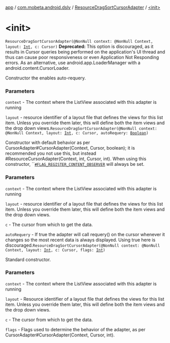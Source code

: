 [app](../../index.md) / [com.mobeta.android.dslv](../index.md) / [ResourceDragSortCursorAdapter](index.md) / [&lt;init&gt;](.)

# &lt;init&gt;

`ResourceDragSortCursorAdapter(@NonNull context: @NonNull Context, layout: `[`Int`](https://kotlinlang.org/api/latest/jvm/stdlib/kotlin/-int/index.html)`, c: Cursor)`
**Deprecated:** This option is discouraged, as it results in Cursor queries being performed on the application's UI thread and thus can cause poor responsiveness or even Application Not Responding errors. As an alternative, use android.app.LoaderManager with a android.content.CursorLoader.

Constructor the enables auto-requery.

### Parameters

`context` - The context where the ListView associated with this adapter is running

`layout` - resource identifier of a layout file that defines the views for this list item. Unless you override them later, this will define both the item views and the drop down views.`ResourceDragSortCursorAdapter(@NonNull context: @NonNull Context, layout: `[`Int`](https://kotlinlang.org/api/latest/jvm/stdlib/kotlin/-int/index.html)`, c: Cursor, autoRequery: `[`Boolean`](https://kotlinlang.org/api/latest/jvm/stdlib/kotlin/-boolean/index.html)`)`

Constructor with default behavior as per CursorAdapter#CursorAdapter(Context, Cursor, boolean); it is recommended you not use this, but instead #ResourceCursorAdapter(Context, int, Cursor, int). When using this constructor, ``[`#FLAG_REGISTER_CONTENT_OBSERVER`](#) will always be set.

### Parameters

`context` - The context where the ListView associated with this adapter is running

`layout` - resource identifier of a layout file that defines the views for this list item. Unless you override them later, this will define both the item views and the drop down views.

`c` - The cursor from which to get the data.

`autoRequery` - If true the adapter will call requery() on the cursor whenever it changes so the most recent data is always displayed. Using true here is discouraged.`ResourceDragSortCursorAdapter(@NonNull context: @NonNull Context, layout: `[`Int`](https://kotlinlang.org/api/latest/jvm/stdlib/kotlin/-int/index.html)`, c: Cursor, flags: `[`Int`](https://kotlinlang.org/api/latest/jvm/stdlib/kotlin/-int/index.html)`)`

Standard constructor.

### Parameters

`context` - The context where the ListView associated with this adapter is running

`layout` - Resource identifier of a layout file that defines the views for this list item. Unless you override them later, this will define both the item views and the drop down views.

`c` - The cursor from which to get the data.

`flags` - Flags used to determine the behavior of the adapter, as per CursorAdapter#CursorAdapter(Context, Cursor, int).